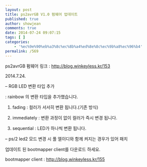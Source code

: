 ```yaml
---
layout: post
title: ps2avrGB V1.0 펌웨어 업데이트
published: true
author: showjean
comments: true
date: 2014-07-24 09:07:15
tags: [ ]
categories:
    - '%ec%9e%90%eb%a3%8c%ec%8b%a4%ed%8e%8c%ec%9b%a8%ec%96%b4'
permalink: /569
---
```

ps2avrGB 펌웨어 링크 : http://blog.winkeyless.kr/153



2014.7.24.



&#8211; RGB LED 변환 타입 추가

: rainbow 의 변환 타입을 추가했습니다.

1. fading : 컬러가 서서히 변환 됩니다.(기존 방식)

2. immediately : 변환 과정이 없이&nbsp;컬러가 즉시 변경 됩니다.

3. sequential : LED가 하나씩 변환 됩니다.



&#8211; ps/2 led2 모드 변경 시 풀 엘이디와 함께 켜지는 경우가 있어 패치







업데이트 된 bootmapper client를 다운로드 하세요.

bootmapper client : http://blog.winkeyless.kr/155